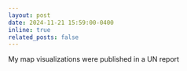 ```yaml
---
layout: post
date: 2024-11-21 15:59:00-0400
inline: true
related_posts: false
---
```


My map visualizations were published in a UN report